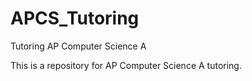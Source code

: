 # APCS_Tutoring
Tutoring AP Computer Science A

This is a repository for AP Computer Science A tutoring. 
